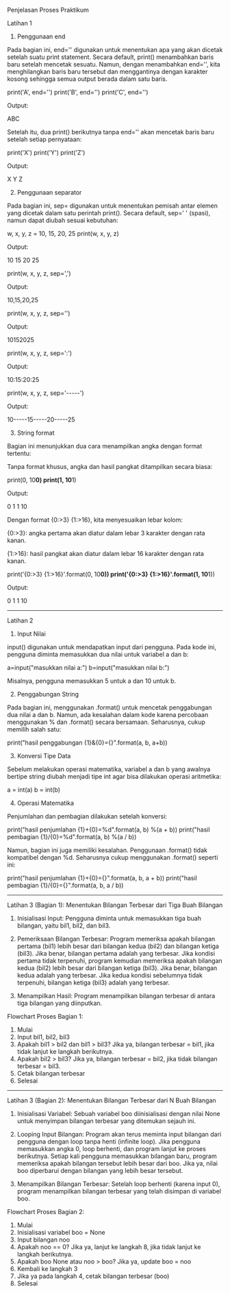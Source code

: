 Penjelasan Proses Praktikum

Latihan 1

1. Penggunaan end

Pada bagian ini, end='' digunakan untuk menentukan apa yang akan dicetak setelah suatu print statement. Secara default, print() menambahkan baris baru setelah mencetak sesuatu. Namun, dengan menambahkan end='', kita menghilangkan baris baru tersebut dan menggantinya dengan karakter kosong sehingga semua output berada dalam satu baris.

print('A', end='')
print('B', end='')
print('C', end='')

Output:

ABC

Setelah itu, dua print() berikutnya tanpa end='' akan mencetak baris baru setelah setiap pernyataan:

print('X')
print('Y')
print('Z')

Output:

X
Y
Z

2. Penggunaan separator

Pada bagian ini, sep= digunakan untuk menentukan pemisah antar elemen yang dicetak dalam satu perintah print(). Secara default, sep=' ' (spasi), namun dapat diubah sesuai kebutuhan:

w, x, y, z = 10, 15, 20, 25
print(w, x, y, z)

Output:

10 15 20 25

print(w, x, y, z, sep=',')

Output:

10,15,20,25

print(w, x, y, z, sep='')

Output:

10152025

print(w, x, y, z, sep=':')

Output:

10:15:20:25

print(w, x, y, z, sep='-----')

Output:

10-----15-----20-----25

3. String format

Bagian ini menunjukkan dua cara menampilkan angka dengan format tertentu:

Tanpa format khusus, angka dan hasil pangkat ditampilkan secara biasa:


print(0, 10**0)
print(1, 10**1)

Output:

0 1
1 10

Dengan format {0:>3} {1:>16}, kita menyesuaikan lebar kolom:

{0:>3}: angka pertama akan diatur dalam lebar 3 karakter dengan rata kanan.

{1:>16}: hasil pangkat akan diatur dalam lebar 16 karakter dengan rata kanan.



print('{0:>3} {1:>16}'.format(0, 10**0))
print('{0:>3} {1:>16}'.format(1, 10**1))

Output:

0                1
  1               10


---


Latihan 2

1. Input Nilai

input() digunakan untuk mendapatkan input dari pengguna. Pada kode ini, pengguna diminta memasukkan dua nilai untuk variabel a dan b:


a=input("masukkan nilai a:")
b=input("masukkan nilai b:")

Misalnya, pengguna memasukkan 5 untuk a dan 10 untuk b.


2. Penggabungan String

Pada bagian ini, menggunakan .format() untuk mencetak penggabungan dua nilai a dan b. Namun, ada kesalahan dalam kode karena percobaan menggunakan % dan .format() secara bersamaan. Seharusnya, cukup memilih salah satu:


print("hasil penggabungan {1}&{0}={}".format(a, b, a+b))


3. Konversi Tipe Data

Sebelum melakukan operasi matematika, variabel a dan b yang awalnya bertipe string diubah menjadi tipe int agar bisa dilakukan operasi aritmetika:


a = int(a)
b = int(b)


4. Operasi Matematika

Penjumlahan dan pembagian dilakukan setelah konversi:


print("hasil penjumlahan {1}+{0}=%d".format(a, b) %(a + b))
print("hasil pembagian {1}/{0}=%d".format(a, b) %(a / b))

Namun, bagian ini juga memiliki kesalahan. Penggunaan .format() tidak kompatibel dengan %d. Seharusnya cukup menggunakan .format() seperti ini:

print("hasil penjumlahan {1}+{0}={}".format(a, b, a + b))
print("hasil pembagian {1}/{0}={}".format(a, b, a / b))


---


Latihan 3 (Bagian 1): Menentukan Bilangan Terbesar dari Tiga Buah Bilangan

1. Inisialisasi Input: Pengguna diminta untuk memasukkan tiga buah bilangan, yaitu bil1, bil2, dan bil3.

2. Pemeriksaan Bilangan Terbesar:
Program memeriksa apakah bilangan pertama (bil1) lebih besar dari bilangan kedua (bil2) dan bilangan ketiga (bil3). Jika benar, bilangan pertama adalah yang terbesar.
Jika kondisi pertama tidak terpenuhi, program kemudian memeriksa apakah bilangan kedua (bil2) lebih besar dari bilangan ketiga (bil3). Jika benar, bilangan kedua adalah yang terbesar.
Jika kedua kondisi sebelumnya tidak terpenuhi, bilangan ketiga (bil3) adalah yang terbesar.


3. Menampilkan Hasil: Program menampilkan bilangan terbesar di antara tiga bilangan yang diinputkan.



Flowchart Proses Bagian 1:

1. Mulai
2. Input bil1, bil2, bil3
3. Apakah bil1 > bil2 dan bil1 > bil3? Jika ya, bilangan terbesar = bil1, jika tidak lanjut ke langkah berikutnya.
4. Apakah bil2 > bil3? Jika ya, bilangan terbesar = bil2, jika tidak bilangan terbesar = bil3.
5. Cetak bilangan terbesar
6. Selesai


---

Latihan 3 (Bagian 2): Menentukan Bilangan Terbesar dari N Buah Bilangan

1. Inisialisasi Variabel: Sebuah variabel boo diinisialisasi dengan nilai None untuk menyimpan bilangan terbesar yang ditemukan sejauh ini.

2. Looping Input Bilangan:
Program akan terus meminta input bilangan dari pengguna dengan loop tanpa henti (infinite loop).
Jika pengguna memasukkan angka 0, loop berhenti, dan program lanjut ke proses berikutnya.
Setiap kali pengguna memasukkan bilangan baru, program memeriksa apakah bilangan tersebut lebih besar dari boo. Jika ya, nilai boo diperbarui dengan bilangan yang lebih besar tersebut.

3. Menampilkan Bilangan Terbesar: Setelah loop berhenti (karena input 0), program menampilkan bilangan terbesar yang telah disimpan di variabel boo.



Flowchart Proses Bagian 2:

1. Mulai
2. Inisialisasi variabel boo = None
3. Input bilangan noo
4. Apakah noo == 0? Jika ya, lanjut ke langkah 8, jika tidak lanjut ke langkah berikutnya.
5. Apakah boo None atau noo > boo? Jika ya, update boo = noo
6. Kembali ke langkah 3
7. Jika ya pada langkah 4, cetak bilangan terbesar (boo)
8. Selesai
